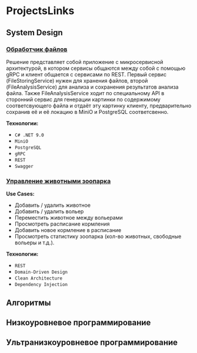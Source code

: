 # ProjectsLinks
## System Design
### [Обработчик файлов](https://github.com/sundayti/files_kpo) 
Решение представляет собой приложение с микросервисной архитектурой, в котором сервисы общаются между собой с помощью gRPC и клиент общается с сервисами по REST. Первый сервис (FileStoringService) нужен для хранения файлов, второй (FileAnalysisService) для анализа и сохранения результатов анализа файла. Также FileAnalysisService ходит по специальному API в сторонний сервис для генерации картинки по содержимому соответсвующего файла и отдаёт эту картинку клиенту, предварительно сохранив её и её локацию в MiniO и PostgreSQL соответсвенно.

**Технологии:**

- `C# .NET 9.0`
- `MiniO`
- `PostgreSQL`
- `gRPC`
- `REST`
- `Swagger`

### [Управление животными зоопарка](https://github.com/sundayti/zoo)

**Use Cases:**

- Добавить / удалить животное
- Добавить / удалить вольер
- Переместить животное между вольерами
- Просмотреть расписание кормления
- Добавить новое кормление в расписание
- Просмотреть статистику зоопарка (кол-во животных, свободные вольеры и т.д.).

**Технологии:**
- `REST`
- `Domain-Driven Design`
- `Clean Architecture`
- `Dependency Injection`


## Алгоритмы

## Низкоуровневое программирование

## Ультранизкоуровневое программирование

